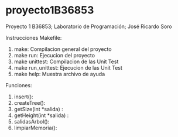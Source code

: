 # proyecto1B36853

Proyecto 1 B36853; Laboratorio de Programación; José Ricardo Soro

Instrucciones Makefile:

1. make: Compilacion general del proyecto
2. make run: Ejecucion del proyecto
3. make unittest: Compilacion de las Unit Test
4. make run_unittest: Ejecucion de las Unit Test
5. make help: Muestra archivo de ayuda

Funciones:
1. insert():
2. createTree():
3. getSize(int *salida) :
4. getHeight(int *salida) :
5. salidasArbol():
6. limpiarMemoria():
